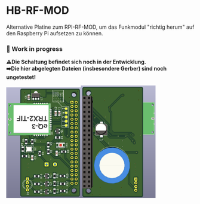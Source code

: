 # HB-RF-MOD
Alternative Platine zum RPI-RF-MOD, um das Funkmodul "richtig herum" auf den Raspberry Pi aufsetzen zu können.

### :construction: Work in progress

**:warning:Die Schaltung befindet sich noch in der Entwicklung.<br/>:arrow_right:Die hier abgelegten Dateien (insbesondere Gerber) sind noch ungetestet!**

<img src="HB-RF-MOD-Top.png" width=200><img src="HB-RF-MOD-Bottom.png" width=200>

